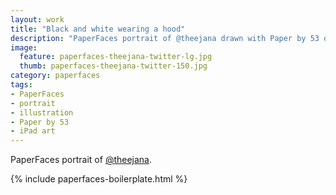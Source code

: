 ```yaml
---
layout: work
title: "Black and white wearing a hood"
description: "PaperFaces portrait of @theejana drawn with Paper by 53 on an iPad."
image: 
  feature: paperfaces-theejana-twitter-lg.jpg
  thumb: paperfaces-theejana-twitter-150.jpg
category: paperfaces
tags: 
- PaperFaces
- portrait
- illustration
- Paper by 53
- iPad art
---
```


PaperFaces portrait of [@theejana](http://twitter.com/theejana).

{% include paperfaces-boilerplate.html %}